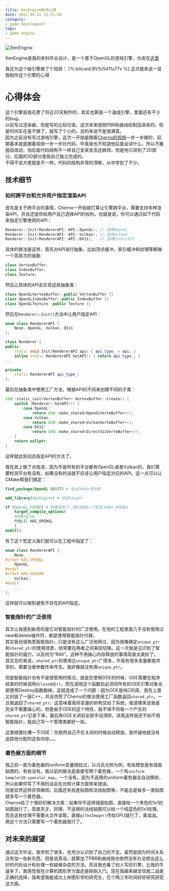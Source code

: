 ```yaml
---
title: XenEngine制作心得
date: 2021-05-22 15:31:49
category:
- game development
tags:
- game engine
---
```


![XenEngine](https://i.loli.net/2021/05/22/EHWuAsVUcMnYtxX.png)

XenEngine是我的本科毕业设计，是一个基于OpenGL的游戏引擎，仓库在[这里](https://gitee.com/VisualGMQ/xen-engin.git)  

我还为这个破引擎做了个视频：
{% bilicard BV1U5411u7Tv %}
这次就来说一说我制作这个引擎的心得

<!-- more -->

# 心得体会

这个引擎是我花费了将近20天制作的，其实也算是一个速成引擎，里面还有不少的bug。  
以前写过渲染器，但是写的比较垃圾。这次本来想把PBR和曲线绘制加进来的，但是时间实在是不够了，就写了个小的。总的来说不是很满意。  
因为之前没有写过游戏引擎，这次一开始是跟着[Cherno的视频](https://www.bilibili.com/video/BV1KE41117BD?from=search&seid=6686429739796972054)一步一步做的，前期基本就是跟着视频一步一步抄代码，毕竟我也不知道他后面会讲什么，所以不敢擅自改动，怕后面代码结构不一样自己变来变去还麻烦。但是他只讲到了2D部分，后面的3D部分是我自己独立完成的。  
不得不说大佬就是不一样，代码的结构非常的清晰，从中学到了不少。  

## 技术细节

### 如何跨平台和允许用户指定渲染API

首先是关于跨平台的事情，Cherno一开始就打算让引擎跨平台，需要支持多种渲染API，并且还提供给用户自己选择API的权利。也就是说，你可以通过如下代码来指定引擎使用的API：  

```c++
Renderer::Init(RendererAPI::API::OpenGL); // 选择OpenGL
Renderer::Init(RendererAPI::API::Vulkan); // 选择Vulkan
Renderer::Init(RendererAPI::API::DX11);   // 选择DirectX11
```

具体的做法是这样，首先对API进行抽象，比如顶点缓冲，索引缓冲和纹理等都做一个高层次的抽象:  

```c++
class VertexBuffer;
class IndexBuffer;
class Texture;
```

然后让具体的API去实现这些抽象类：  

```c++
class OpenGLVertexBuffer: public VertexBuffer {}
class OpenGLIndexBuffer: public IndexBuffer {}
class OpenGLTexture: public Texture {}
```

然后在`Renderer::Init()`方法中让用户指定API：  

```c++
enum class RendererAPI {
    None, OpenGL, Vulkan, DX11
};

class Renderer {
public:
    static void Init(RendererAPI api) { api_type_ = api; }
    inline static RendererAPI GetAPI() { return api_type_; }
...

private:
    static RendererAPI api_type_;
};
```

最后在抽象类中使用工厂方法，根据API的不同来创建不同的子类：  

```c++
std::static_cast<VertexBuffer> VertexBuffer::Create() {
    switch (Renderer::GetAPI()) {
        case OpenGL:
            return std::make_shared<OpenGLVerteBuffer>();
        case Vulkan:
            return std::make_shared<VulkanVerteBuffer>();
        case DX11:
            return std::make_shared<DirectX11VerteBuffer>();
    }
    return nullptr;
}
```

这样就达到动态指定API的方法了。

我在其上做了点改进，因为不是所有的平台都有OpenGL或者Vulkan的，我们需要检测平台有没有，如果没有的话就不应该让用户指定对应的API。这一点可以让CMake帮我们搞定：  

```cmake
find_package(OpenGL QUIET) # 先让CMake寻找库

add_library(XenEngine) # 添加target

if (OpenGL_FOUND) # 如果找到了，我们就给一个宏定义HAS_OPENGL
    target_compile_options(
    XenEngine
    PUBLIC HAS_OPENGL
    )
endif()
```

有了这个宏定义我们就可以在工程中指定了：  

```c++
enum class RendererAPI {
    None,
#ifdef HAS_OPENGL
    OpenGL,
#endif
#ifdef HAS_VULKAN
    Vulkan,
#endif
    ...
};
```

这样就可以做到避免不存在的API指定。

### 智能指针的广泛使用

其次让我感到新奇的是它对智能指针的广泛使用。在他的工程里面几乎没有使用过new和delete操作符，都是使用智能指针代替。  
其实我也很熟悉智能指针，只是没有这么广泛地用过，因为很难确定`unique_ptr`和`shared_ptr`的使用场景，经常要在两者之间来回切换。这一次我是见识到了智能指针的威力，以及何为“RAII”。这种不用操心内存释放的事情简直太美妙了。  
其实总的来说，`shared_ptr`的使用比`unique_ptr`广得多，毕竟有很多变量都是共享的，需要当做参数传来传去。我好像就没有用`unique_ptr`。  

但是智能指针也有不是很管用的情况，就是在使用ODE的时候，ODE需要在程序结束的时候调用`dCloseODE()`，而在调用这个函数前必须将所有的ODE引擎对象全部使用Destroy函数删掉。这就造成了一个问题：因为ODE是纯C的库，我在上面又封装了一层C++，并且仿照了Cherno的做法使用工厂函数返回`shared_ptr`。一旦我返回了`shared_ptr`，这意味着我将变量的析构交给了系统，按道理来说我是完全不需要操心的。但是由于ODE的这个特性，我不得不将每一个产生的`shared_ptr`记录下来，最后再ODE关闭前全部手动清除。讲真这样我还不如不用智能指针，我自己写一个管理类都好一些。  

这里顺便吐槽一下ODE：你居然自己不在关闭的时候自动释放。我怀疑他就没有追踪他分配的这些内存。。。

### 着色器方面的细节

我之前一直为着色器的uniform变量困扰过，以冯氏光照为例，有些模型是有镜面贴图的，有些没有。我以前的做法是直接写两个着色器，一个有`uniform Sampler2D specular_map`，一个没有。因为不适用的uniform着色器会自动移除，所以如果你写了不用的话会在光照计算方面带来错误。  
但是显然这样非常麻烦。后面还有视差贴图和法线贴图等，不能总是每多一类贴图就多写一个着色器。  
Cherno给了个很好的解决方案：如果你不适用镜面贴图，直接给一个黑色的1x1的贴图就行了。简直天才。同理，不适用的法线贴图可以给一个纯蓝色的1x1纹理。  
而且这些纹理不需要从文件读取，直接`glTexImage()`传给GPU就行了，美滋滋。  
用这个方法只需要写一个着色器就行了。

## 对未来的展望

通过这次毕设，我学到了很多，也充分认识到了自己的不足。虽然是因为时间关系没有加一些新东西，但是说真话，就算加了PBR和曲线我也依然没有办法想出这么好的代码设计和处理一些疑难杂症的方法。而且我也看了别人写的引擎，比我的牛逼多了。我感觉我在计算机图形学方面还是刚刚入门。现在我越来越坚信我二战是正确的选择，我希望我能成功上岸图形学的研究生，花个两三年时间好好研究研究这方面。
